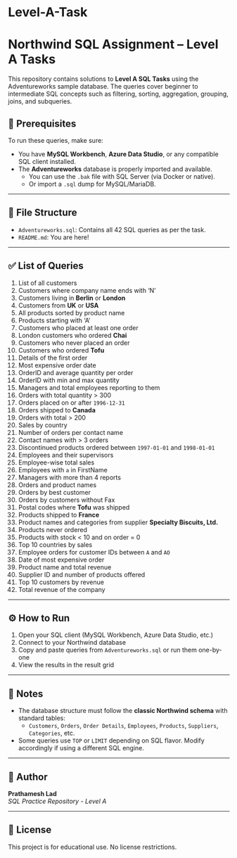 # Level-A-Task
# Northwind SQL Assignment – Level A Tasks

This repository contains solutions to **Level A SQL Tasks** using the Adventureworks sample database. The queries cover beginner to intermediate SQL concepts such as filtering, sorting, aggregation, grouping, joins, and subqueries.

## 🧠 Prerequisites

To run these queries, make sure:

- You have **MySQL Workbench**, **Azure Data Studio**, or any compatible SQL client installed.
- The **Adventureworks** database is properly imported and available.
  - You can use the `.bak` file with SQL Server (via Docker or native).
  - Or import a `.sql` dump for MySQL/MariaDB.

---

## 📁 File Structure

- `Adventureworks.sql`: Contains all 42 SQL queries as per the task.
- `README.md`: You are here!

---

## ✅ List of Queries

1. List of all customers  
2. Customers where company name ends with ‘N’  
3. Customers living in **Berlin** or **London**  
4. Customers from **UK** or **USA**  
5. All products sorted by product name  
6. Products starting with ‘A’  
7. Customers who placed at least one order  
8. London customers who ordered **Chai**  
9. Customers who never placed an order  
10. Customers who ordered **Tofu**  
11. Details of the first order  
12. Most expensive order date  
13. OrderID and average quantity per order  
14. OrderID with min and max quantity  
15. Managers and total employees reporting to them  
16. Orders with total quantity > 300  
17. Orders placed on or after `1996-12-31`  
18. Orders shipped to **Canada**  
19. Orders with total > 200  
20. Sales by country  
21. Number of orders per contact name  
22. Contact names with > 3 orders  
23. Discontinued products ordered between `1997-01-01` and `1998-01-01`  
24. Employees and their supervisors  
25. Employee-wise total sales  
26. Employees with `a` in FirstName  
27. Managers with more than 4 reports  
28. Orders and product names  
29. Orders by best customer  
30. Orders by customers without Fax  
31. Postal codes where **Tofu** was shipped  
32. Products shipped to **France**  
33. Product names and categories from supplier **Specialty Biscuits, Ltd.**  
34. Products never ordered  
35. Products with stock < 10 and on order = 0  
36. Top 10 countries by sales  
37. Employee orders for customer IDs between `A` and `AO`  
38. Date of most expensive order  
39. Product name and total revenue  
40. Supplier ID and number of products offered  
41. Top 10 customers by revenue  
42. Total revenue of the company  

---

## ⚙️ How to Run

1. Open your SQL client (MySQL Workbench, Azure Data Studio, etc.)
2. Connect to your Northwind database
3. Copy and paste queries from `Adventureworks.sql` or run them one-by-one
4. View the results in the result grid

---

## 📝 Notes

- The database structure must follow the **classic Northwind schema** with standard tables:
  - `Customers`, `Orders`, `Order Details`, `Employees`, `Products`, `Suppliers`, `Categories`, etc.
- Some queries use `TOP` or `LIMIT` depending on SQL flavor. Modify accordingly if using a different SQL engine.

---

## 👤 Author

**Prathamesh Lad**  
_SQL Practice Repository - Level A_

---

## 📜 License

This project is for educational use. No license restrictions.
